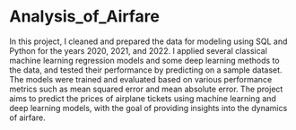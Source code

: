 # Analysis_of_Airfare
In this project, I cleaned and prepared the data for modeling using SQL and Python for the years 2020, 2021, and 2022. I applied several classical machine learning regression models and some deep learning methods to the data, and tested their performance by predicting on a sample dataset. The models were trained and evaluated based on various performance metrics such as mean squared error and mean absolute error. The project aims to predict the prices of airplane tickets using machine learning and deep learning models, with the goal of providing insights into the dynamics of airfare.
